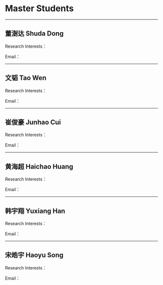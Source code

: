 # Master Students
- - -
## 董澍达 Shuda Dong

Research Interests：

Email：

- - -
## 文韬 Tao Wen

Research Interests：

Email：

- - -
## 崔俊豪 Junhao Cui

Research Interests：

Email：

- - -
## 黄海超 Haichao Huang

Research Interests：

Email：

- - -
## 韩宇翔 Yuxiang Han

Research Interests：

Email：

- - -
## 宋皓宇 Haoyu Song

Research Interests：

Email：
